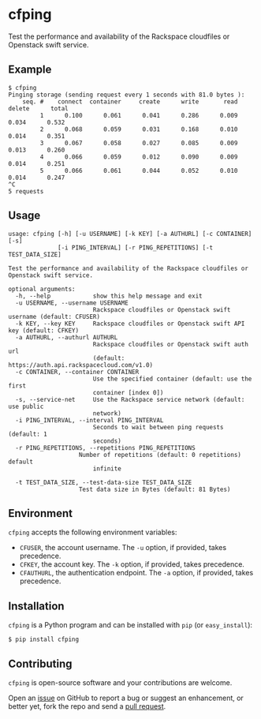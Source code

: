 cfping
======

Test the performance and availability of the Rackspace cloudfiles or Openstack swift service.


Example
-------

    $ cfping
    Pinging storage (sending request every 1 seconds with 81.0 bytes ):
        seq. #    connect  container     create      write       read     delete      total
             1      0.100      0.061      0.041      0.286      0.009      0.034      0.532
             2      0.068      0.059      0.031      0.168      0.010      0.014      0.351
             3      0.067      0.058      0.027      0.085      0.009      0.013      0.260
             4      0.066      0.059      0.012      0.090      0.009      0.014      0.251
             5      0.066      0.061      0.044      0.052      0.010      0.014      0.247
    ^C
    5 requests


Usage
-----

    usage: cfping [-h] [-u USERNAME] [-k KEY] [-a AUTHURL] [-c CONTAINER] [-s]
                  [-i PING_INTERVAL] [-r PING_REPETITIONS] [-t TEST_DATA_SIZE]

    Test the performance and availability of the Rackspace cloudfiles or Openstack swift service.

    optional arguments:
      -h, --help            show this help message and exit
      -u USERNAME, --username USERNAME
                            Rackspace cloudfiles or Openstack swift username (default: CFUSER)
      -k KEY, --key KEY     Rackspace cloudfiles or Openstack swift API key (default: CFKEY)
      -a AUTHURL, --authurl AUTHURL
                            Rackspace cloudfiles or Openstack swift auth url
                            (default: https://auth.api.rackspacecloud.com/v1.0)
      -c CONTAINER, --container CONTAINER
                            Use the specified container (default: use the first
                            container [index 0])
      -s, --service-net     Use the Rackspace service network (default: use public
                            network)
      -i PING_INTERVAL, --interval PING_INTERVAL
                            Seconds to wait between ping requests (default: 1
                            seconds)
      -r PING_REPETITIONS, --repetitions PING_REPETITIONS
                        Number of repetitions (default: 0 repetitions) default
                            infinite
                            
      -t TEST_DATA_SIZE, --test-data-size TEST_DATA_SIZE
                        Test data size in Bytes (default: 81 Bytes)


Environment
-----------

`cfping` accepts the following environment variables:

* `CFUSER`, the account username. The `-u` option, if provided, takes precedence.
* `CFKEY`, the account key. The `-k` option, if provided, takes precedence.
* `CFAUTHURL`, the authentication endpoint. The `-a` option, if provided, takes precedence.

Installation
------------

`cfping` is a Python program and can be installed with `pip` (or `easy_install`):

    $ pip install cfping


Contributing
------------

`cfping` is open-source software and your contributions are welcome.

Open an [issue](https://github.com/claymation/cfping/issues) on GitHub to report a bug or suggest an enhancement,
or better yet, fork the repo and send a [pull request](https://github.com/claymation/cfping/pulls).
